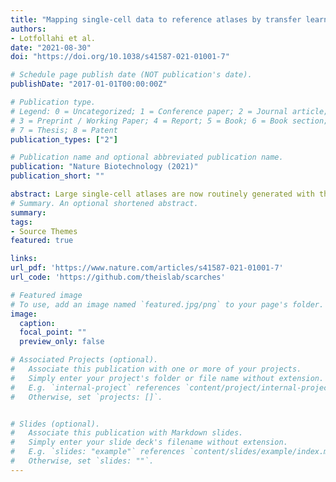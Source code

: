```yaml
---
title: "Mapping single-cell data to reference atlases by transfer learning"
authors:
- Lotfollahi et al.
date: "2021-08-30"
doi: "https://doi.org/10.1038/s41587-021-01001-7"

# Schedule page publish date (NOT publication's date).
publishDate: "2017-01-01T00:00:00Z"

# Publication type.
# Legend: 0 = Uncategorized; 1 = Conference paper; 2 = Journal article;
# 3 = Preprint / Working Paper; 4 = Report; 5 = Book; 6 = Book section;
# 7 = Thesis; 8 = Patent
publication_types: ["2"]

# Publication name and optional abbreviated publication name.
publication: "Nature Biotechnology (2021)"
publication_short: ""

abstract: Large single-cell atlases are now routinely generated with the aim of serving as reference to analyse future smaller-scale studies. Yet, learning from reference data is complicated by batch effects between datasets, limited availability of computational resources, and sharing restrictions on raw data. Leveraging advances in machine learning, we propose a deep learning strategy to map query datasets on top of a reference called single-cell architectural surgery (scArches, https://github.com/theislab/scarches). It uses transfer learning and parameter optimization to enable efficient, decentralized, iterative reference building, and the contextualization of new datasets with existing references without sharing raw data. Using examples from mouse brain, pancreas, and whole organism atlases, we showcase that scArches preserves nuanced biological state information while removing batch effects in the data, despite using four orders of magnitude fewer parameters compared to de novo integration. To demonstrate mapping disease variation, we show that scArches preserves detailed COVID-19 disease variation upon reference mapping, enabling discovery of new cell identities that are unseen during training. We envision our method to facilitate collaborative projects by enabling the iterative construction, updating, sharing, and efficient use of reference atlases.
# Summary. An optional shortened abstract.
summary: 
tags:
- Source Themes
featured: true

links:
url_pdf: 'https://www.nature.com/articles/s41587-021-01001-7'
url_code: 'https://github.com/theislab/scarches'

# Featured image
# To use, add an image named `featured.jpg/png` to your page's folder. 
image:
  caption: 
  focal_point: ""
  preview_only: false

# Associated Projects (optional).
#   Associate this publication with one or more of your projects.
#   Simply enter your project's folder or file name without extension.
#   E.g. `internal-project` references `content/project/internal-project/index.md`.
#   Otherwise, set `projects: []`.


# Slides (optional).
#   Associate this publication with Markdown slides.
#   Simply enter your slide deck's filename without extension.
#   E.g. `slides: "example"` references `content/slides/example/index.md`.
#   Otherwise, set `slides: ""`.
---
```




